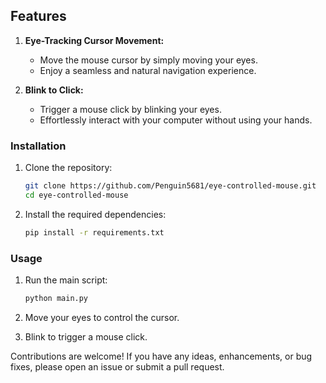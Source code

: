 ## Features

1. **Eye-Tracking Cursor Movement:**
   - Move the mouse cursor by simply moving your eyes.
   - Enjoy a seamless and natural navigation experience.

2. **Blink to Click:**
   - Trigger a mouse click by blinking your eyes.
   - Effortlessly interact with your computer without using your hands.

### Installation

1. Clone the repository:

    ```bash
    git clone https://github.com/Penguin5681/eye-controlled-mouse.git
    cd eye-controlled-mouse
    ```

2. Install the required dependencies:

    ```bash
    pip install -r requirements.txt
    ```

### Usage

1. Run the main script:

    ```bash
    python main.py
    ```

2. Move your eyes to control the cursor.
3. Blink to trigger a mouse click.

Contributions are welcome! If you have any ideas, enhancements, or bug fixes, please open an issue or submit a pull request.
